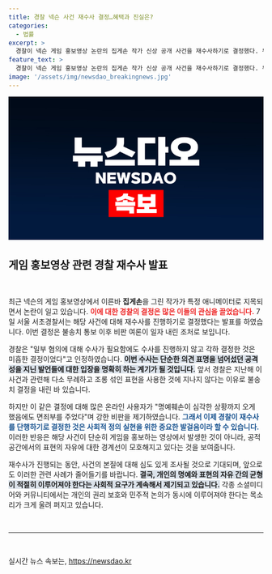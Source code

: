 ```yaml
---
title: 경찰 넥슨 사건 재수사 결정…혜택과 진실은?
categories:
  - 법률
excerpt: >
  경찰이 넥슨 게임 홍보영상 논란의 집게손 작가 신상 공개 사건을 재수사하기로 결정했다. 무례한 비난에 대한 경각심이 커진 가운데, 누리꾼들의 행위에 대한 진실이 밝혀질지 주목된다!
feature_text: >
  경찰이 넥슨 게임 홍보영상 논란의 집게손 작가 신상 공개 사건을 재수사하기로 결정했다. 무례한 비난에 대한 경각심이 커진 가운데, 누리꾼들의 행위에 대한 진실이 밝혀질지 주목된다!
image: '/assets/img/newsdao_breakingnews.jpg'
---
```


<p><img src="/assets/img/newsdao_breakingnews.jpg" alt="firstkoreanews 속보" /></p>

<h2 data-ke-size="size26">게임 홍보영상 관련 경찰 재수사 발표</h2>

<p data-ke-size="size16">&nbsp;</p>

<p data-ke-size="size16">최근 넥슨의 게임 홍보영상에서 이른바 <b>집게손</b>을 그린 작가가 특정 애니메이터로 지목되면서 논란이 일고 있습니다. <b><span style="color: #ee2323;">이에 대한 경찰의 결정은 많은 이들의 관심을 끌었습니다.</span></b> 7일 서울 서초경찰서는 해당 사건에 대해 재수사를 진행하기로 결정했다는 발표를 하였습니다. 이번 결정은 불송치 통보 이후 비판 여론이 일자 내린 조처로 보입니다.</p>

<p data-ke-size="size16">경찰은 "일부 혐의에 대해 수사가 필요함에도 수사를 진행하지 않고 각하 결정한 것은 미흡한 결정이었다"고 인정하였습니다. <b><span style="background-color: #21538527;">이번 수사는 단순한 의견 표명을 넘어섰던 공격성을 지닌 발언들에 대한 입장을 명확히 하는 계기가 될 것입니다.</span></b> 앞서 경찰은 지난해 이 사건과 관련해 다소 무례하고 조롱 섞인 표현을 사용한 것에 지나지 않다는 이유로 불송치 결정을 내린 바 있습니다.</p>

<p data-ke-size="size16">하지만 이 같은 결정에 대해 많은 온라인 사용자가 "명예훼손이 심각한 상황까지 오게 했음에도 면죄부를 주었다"며 강한 비판을 제기하였습니다. <b><span style="color: #1a5490;">그래서 이제 경찰이 재수사를 단행하기로 결정한 것은 사회적 정의 실현을 위한 중요한 발걸음이라 할 수 있습니다.</span></b> 이러한 반응은 해당 사건이 단순히 게임을 홍보하는 영상에서 발생한 것이 아니라, 공적 공간에서의 표현의 자유에 대한 경계선이 모호해지고 있다는 것을 보여줍니다.</p>

<p data-ke-size="size16">재수사가 진행되는 동안, 사건의 본질에 대해 심도 있게 조사될 것으로 기대되며, 앞으로도 이러한 관련 사례가 줄어들기를 바랍니다. <b><span style="background-color: #21538527;">결국, 개인의 명예와 표현의 자유 간의 균형이 적절히 이루어져야 한다는 사회적 요구가 계속해서 제기되고 있습니다.</span></b> 각종 소셜미디어와 커뮤니티에서는 개인의 권리 보호와 민주적 논의가 동시에 이루어져야 한다는 목소리가 크게 울려 퍼지고 있습니다.</p>

<p data-ke-size="size16">&nbsp;</p>

<hr>

<p data-ke-size="size16">&nbsp;</p>
실시간 뉴스 속보는, <a href="https://newsdao.kr" rel="dofollow">https://newsdao.kr</a>


